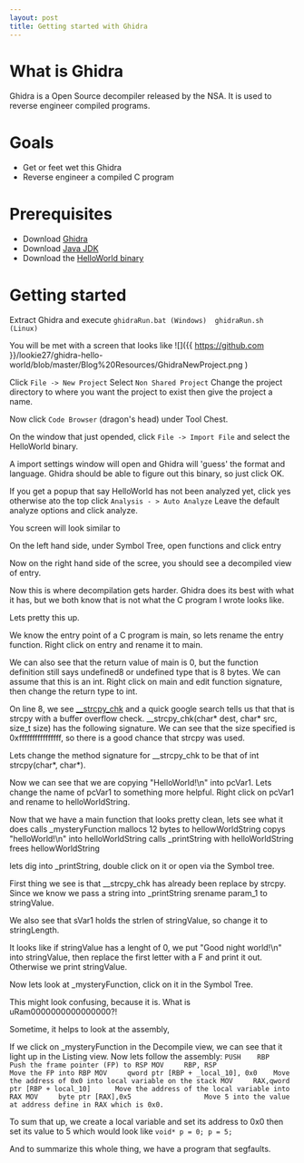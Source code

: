 ```yaml
---
layout: post
title: Getting started with Ghidra
---
```

# What is Ghidra
Ghidra is a Open Source decompiler released by the NSA. It is used to reverse engineer compiled programs. 

# Goals
* Get or feet wet this Ghidra
* Reverse engineer a compiled C program

# Prerequisites
* Download [Ghidra](https://ghidra-sre.org/)
* Download [Java JDK](https://www.oracle.com/java/technologies/javase-downloads.html)
* Download the [HelloWorld binary](https://github.com/lookie27/ghidra-hello-world/raw/master/HelloWorld)

# Getting started
Extract Ghidra and execute `ghidraRun.bat (Windows) 
						    ghidraRun.sh (Linux)`

You will be met with a screen that looks like
![]({{ https://github.com }}/lookie27/ghidra-hello-world/blob/master/Blog%20Resources/GhidraNewProject.png )

Click `File -> New Project`
Select `Non Shared Project`
Change the project directory to where you want the project to exist then give the project a name.

Now click `Code Browser` (dragon's head) under Tool Chest.


On the window that just opended, click `File -> Import File` and select the HelloWorld binary.

A import settings window will open and Ghidra will 'guess' the format and language. Ghidra should be able to figure out this binary, so just click OK.

If you get a popup that say HelloWorld has not been analyzed yet, click yes otherwise ato the top click `Analysis - > Auto Analyze`
Leave the default analyze options and click analyze.

You screen will look similar to 

On the left hand side, under Symbol Tree, open functions and click entry

Now on the right hand side of the scree, you should see a decompiled view of entry.

Now this is where decompilation gets harder.
Ghidra does its best with what it has, but we both know that is not what the C program I wrote looks like.

Lets pretty this up.

We know the entry point of a C program is main, so lets rename the entry function. Right click on entry and rename it to main.

We can also see that the return value of main is 0, but the function definition still says undefined8 or undefined type that is 8 bytes. We can assume that this is an int. Right click on main and edit function signature, then change the return type to int.

On line 8, we see [__strcpy_chk](https://refspecs.linuxbase.org/LSB_4.1.0/LSB-Core-generic/LSB-Core-generic/libc---strcpy-chk-1.html) and a quick google search tells us that that is strcpy with a buffer overflow check. __strcpy_chk(char* dest, char* src, size_t size) has the following signature. We can see that the size specified is 0xffffffffffffffff, so there is a good chance that strcpy was used. 

Lets change the method signature for __strcpy_chk to be that of int strcpy(char*, char*).

Now we can see that we are copying "HelloWorld!\n" into pcVar1. Lets change the name of pcVar1 to something more helpful. Right click on pcVar1 and rename to helloWorldString.

Now that we have a main function that looks pretty clean, lets see what it does
calls _mysteryFunction
mallocs 12 bytes to hellowWorldString
copys "helloWorld!\n" into helloWorldString
calls _printString with helloWorldString
frees hellowWorldString


lets dig into _printString, double click on it or open via the Symbol tree.

First thing we see is that __strcpy_chk has already been replace by strcpy.
Since we know we pass a string into _printString srename param_1 to stringValue.

We also see that sVar1 holds the strlen of stringValue, so change it to stringLength.

It looks like if stringValue has a lenght of 0, we put "Good night world!\n" into stringValue, then replace the first letter with a F and print it out. Otherwise we print stringValue.

Now lets look at _mysteryFunction, click on it in the Symbol Tree.

This might look confusing, because it is. What is uRam0000000000000000?!

Sometime, it helps to look at the assembly,

If we click on _mysteryFunction in the Decompile view, we can see that it light up in the Listing view. Now lets follow the assembly:
`
PUSH 	RBP   								Push the frame pointer (FP) to RSP
MOV 	RBP, RSP 							Move the FP into RBP
MOV 	qword ptr [RBP + _local_10], 0x0	Move the address of 0x0 into local variable on the stack
MOV		RAX,qword ptr [RBP + local_10]      Move the address of the local variable into RAX
MOV     byte ptr [RAX],0x5					Move 5 into the value at address define in RAX which is 0x0.
`

To sum that up, we create a local variable and set its address to 0x0 then set its value to 5 which would look like
`
void* p = 0;
p = 5;
`

And to summarize this whole thing, we have a program that segfaults.




